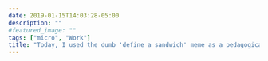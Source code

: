 ```yaml
---
date: 2019-01-15T14:03:28-05:00
description: ""
#featured_image: ""
tags: ["micro", "Work"]
title: "Today, I used the dumb 'define a sandwich' meme as a pedagogical activity, so I’m feeling pretty good about my semester so far."
---
```


